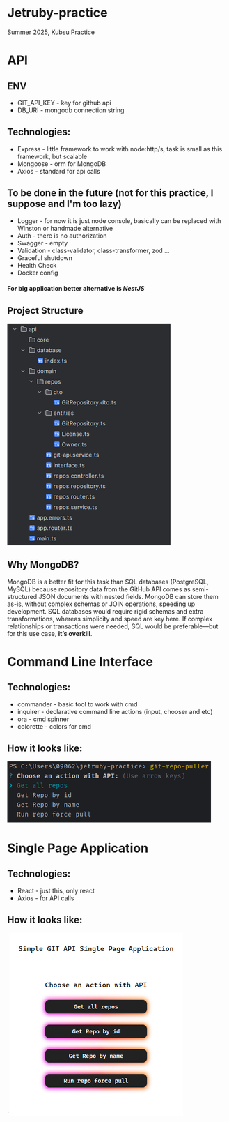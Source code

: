 # Jetruby-practice
Summer 2025, Kubsu Practice

# API

## ENV
- GIT_API_KEY - key for github api
- DB_URI - mongodb connection string

## Technologies:
- Express - little framework to work with node:http/s, task is small as this framework, but scalable
- Mongoose - orm for MongoDB
- Axios - standard for api calls

## To be done in the future (not for this practice, I suppose and I'm too lazy)
- Logger - for now it is just node console, basically can be replaced with Winston or handmade alternative
- Auth - there is no authorization
- Swagger - empty
- Validation - class-validator, class-transformer, zod ...
- Graceful shutdown
- Health Check
- Docker config

#### For big application better alternative is **_NestJS_**

## Project Structure
![api-structure.png](docs/api-structure.png)

## Why MongoDB?

MongoDB is a better fit for this task than SQL databases (PostgreSQL, MySQL) because repository data from the GitHub API comes as semi-structured JSON documents with nested fields. 
MongoDB can store them as-is, without complex schemas or JOIN operations, speeding up development. 
SQL databases would require rigid schemas and extra transformations, whereas simplicity and speed are key here.
If complex relationships or transactions were needed, SQL would be preferable—but for this use case, **it’s overkill**.

# Command Line Interface

## Technologies:
- commander - basic tool to work with cmd
- inquirer - declarative command line actions (input, chooser and etc)
- ora - cmd spinner
- colorette - colors for cmd

## How it looks like:
![cli.png](docs/cli.png)

# Single Page Application

## Technologies:
- React - just this, only react
- Axios - for API calls

## How it looks like:
`![spa.png](docs/spa.png)